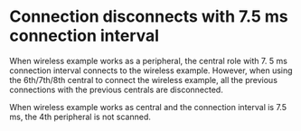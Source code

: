 # Connection disconnects with 7.5 ms connection interval

When wireless example works as a peripheral, the central role with 7. 5 ms connection interval connects to the wireless example. However, when using the 6th/7th/8th central to connect the wireless example, all the previous connections with the previous centrals are disconnected.

When wireless example works as central and the connection interval is 7.5 ms, the 4th peripheral is not scanned.


